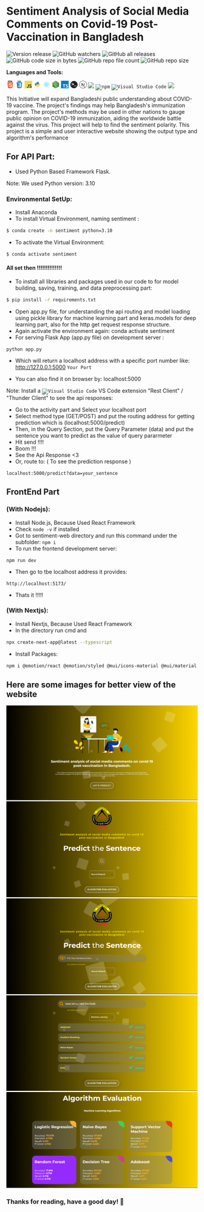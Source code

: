# Sentiment Analysis of Social Media Comments on Covid-19 Post-Vaccination in Bangladesh

![Version release](https://img.shields.io/badge/Version-v1.00-green)
<img alt="GitHub watchers" src="https://img.shields.io/github/watchers/shimanto-rehman/Sentiment-Analysis-of-Social-Media-Comments-on-Covid-19-Post-Vaccination-in-Bangladesh?style=social">
![GitHub all releases](https://img.shields.io/github/downloads/shimanto-rehman/Sentiment-Analysis-of-Social-Media-Comments-on-Covid-19-Post-Vaccination-in-Bangladesh/total)
![GitHub code size in bytes](https://img.shields.io/github/languages/code-size/shimanto-rehman/Sentiment-Analysis-of-Social-Media-Comments-on-Covid-19-Post-Vaccination-in-Bangladesh?style=social)
![GitHub repo file count](https://img.shields.io/github/directory-file-count/shimanto-rehman/Sentiment-Analysis-of-Social-Media-Comments-on-Covid-19-Post-Vaccination-in-Bangladesh?style=social)
![GitHub repo size](https://img.shields.io/github/repo-size/shimanto-rehman/Sentiment-Analysis-of-Social-Media-Comments-on-Covid-19-Post-Vaccination-in-Bangladesh?style=social)

**Languages and Tools:**

<code><img height="20" src="https://raw.githubusercontent.com/github/explore/80688e429a7d4ef2fca1e82350fe8e3517d3494d/topics/html/html.png"></code>
<code><img height="20" src="https://raw.githubusercontent.com/github/explore/80688e429a7d4ef2fca1e82350fe8e3517d3494d/topics/css/css.png"></code>
<code><img height="20" src="https://raw.githubusercontent.com/github/explore/80688e429a7d4ef2fca1e82350fe8e3517d3494d/topics/javascript/javascript.png"></code>
<code><img height="20" src="https://raw.githubusercontent.com/github/explore/80688e429a7d4ef2fca1e82350fe8e3517d3494d/topics/python/python.png"></code>
<code><img height="20" src="https://raw.githubusercontent.com/github/explore/80688e429a7d4ef2fca1e82350fe8e3517d3494d/topics/react/react.png"></code>
<code><img height="20" src="https://raw.githubusercontent.com/github/explore/80688e429a7d4ef2fca1e82350fe8e3517d3494d/topics/nodejs/nodejs.png"></code>
<code><img height="20" src="https://raw.githubusercontent.com/github/explore/80688e429a7d4ef2fca1e82350fe8e3517d3494d/topics/typescript/typescript.png"></code>
<code><img height="20" src="https://raw.githubusercontent.com/github/explore/80688e429a7d4ef2fca1e82350fe8e3517d3494d/topics/terminal/terminal.png"></code>
<code><img height="20" color="white" src="https://raw.githubusercontent.com/devicons/devicon/v2.15.1/icons/nextjs/nextjs-line.svg"></code>
<code><img height="20" src="https://github.com/get-icon/geticon/raw/master/icons/git-icon.svg"></code>
<code><img height="20" src="https://github.com/get-icon/geticon/raw/master/icons/npm.svg" alt="npm"></code>
<code><img height="20" src="https://github.com/get-icon/geticon/raw/master/icons/visual-studio-code.svg" alt="Visual Studio Code"></code>
<code><img height="20" src="https://github.com/get-icon/geticon/raw/master/icons/flask.svg"></code>

This Initiative will expand Bangladeshi public understanding about COVID-19 vaccine. The project's findings may help Bangladesh's immunization program. The project's methods may be used in other nations to gauge public opinion on COVID-19 immunization, aiding the worldwide battle against the virus. This project will help to find the sentiment polarity. This project is a simple and user interactive website showing the output type and algorithm's performance

## For API Part:
- Used Python Based Framework Flask. 

Note: We used Python version: 3.10
### Environmental SetUp:
- Install Anaconda
- To install Virtual Environment, naming sentiment :
```bash
$ conda create -n sentiment python=3.10
```
- To activate the Virtual Environment: 
```bash
$ conda activate sentiment
```
#### All set then !!!!!!!!!!!!!!
- To install all libraries and packages used in our code to for model building, saving, training, and data preprocessing part:
```bash
$ pip install -r requirements.txt
```

- Open app.py file, for understanding the api routing and model loading using pickle library for machine learning part and keras.models for deep learning part, also for the http get request response structure.
- Again activate the environment again: conda activate sentiment
- For serving Flask App (app.py file) on development server : 
```
python app.py
````
- Which will return a localhost address with a specific port number like:  http://127.0.0.1:5000 ```Your Port```

- You can also find it on browser by: localhost:5000

Note: Install a <code><img height="20" src="https://github.com/get-icon/geticon/raw/master/icons/visual-studio-code.svg" alt="Visual Studio Code"></code> VS Code extension "Rest Client" / "Thunder Client" to see the api responses:
 - Go to the activity part and Select your localhost port
 - Select method type (GET/POST) and put the routing address for getting prediction which is (localhost:5000/predict)
 - Then, in the Query Section, put the Query Parameter (data) and put the sentence you want to predict as the value of query pararmeter
 - Hit send !!!!
 - Boom !!!
 - See the Api Response <3
 - Or, route to: ( To see the prediction response )
 ```
 localhost:5000/predict?data=your_sentence
 ```
## FrontEnd Part 
### (With Nodejs):
 - Install Node.js, Because Used React Framework
 - Check ```node -v``` if installed
 - Got to sentiment-web directory and run this command under the subfolder: 
 ```npm i```
 - To run the frontend development server: 
 ```
 npm run dev
 ```
 - Then go to tbe localhost address it provides: 
  ```
  http://localhost:5173/
  ```
 - Thats it !!!!!

### (With Nextjs):
 - Install Nextjs, Because Used React Framework
 - In the directory run cmd and 
 ```bash
 npx create-next-app@latest --typescript
 ```
 - Install Packages: 
 ```bash
 npm i @emotion/react @emotion/styled @mui/icons-material @mui/material
 ```
 
 ## Here are some images for better view of the website
 <img src="screenshots/Intro.png"/>
 <img src="screenshots/Predict.png"/>
 <img src="screenshots/Input.png"/>
 <img src="screenshots/Output.png"/>
 <img src="screenshots/Algorithm.png"/>


### Thanks for reading, have a good day! 🙂

